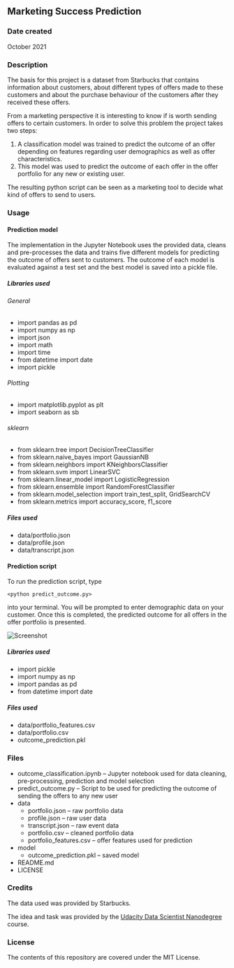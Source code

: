 ## Marketing Success Prediction

### Date created
October 2021

### Description
The basis for this project is a dataset from Starbucks that contains information about customers, about different types of offers made to these customers and about the purchase behaviour of the customers after they received these offers.

From a marketing perspective it is interesting to know if is worth sending offers to certain customers. In order to solve this problem the project takes two steps:

1. A classification model was trained to predict the outcome of an offer depending on features regarding user demographics as well as offer characteristics.
2. This model was used to predict the outcome of each offer in the offer portfolio for any new or existing user.

The resulting python script can be seen as a marketing tool to decide what kind of offers to send to users.

### Usage
#### Prediction model
The implementation in the Jupyter Notebook uses the provided data, cleans and pre-processes the data and trains five different models for predicting the outcome of offers sent to customers. The outcome of each model is evaluated against a test set and the best model is saved into a pickle file.

##### Libraries used
###### General
- import pandas as pd
- import numpy as np
- import json
- import math
- import time
- from datetime import date
- import pickle

###### Plotting
- import matplotlib.pyplot as plt
- import seaborn as sb

###### sklearn
- from sklearn.tree import DecisionTreeClassifier
- from sklearn.naive_bayes import GaussianNB
- from sklearn.neighbors import KNeighborsClassifier
- from sklearn.svm import LinearSVC
- from sklearn.linear_model import LogisticRegression
- from sklearn.ensemble import RandomForestClassifier
- from sklearn.model_selection import train_test_split, GridSearchCV
- from sklearn.metrics import accuracy_score, f1_score

##### Files used
- data/portfolio.json
- data/profile.json
- data/transcript.json

#### Prediction script
To run the prediction script, type

`<python predict_outcome.py>`

into your terminal. You will be prompted to enter demographic data on your customer. Once this is completed, the predicted outcome for all offers in the offer portfolio is presented.

![Screenshot](screenshot.png)

##### Libraries used
- import pickle
- import numpy as np
- import pandas as pd
- from datetime import date

##### Files used
- data/portfolio_features.csv
- data/portfolio.csv
- outcome_prediction.pkl

### Files
- outcome_classification.ipynb – Jupyter notebook used for data cleaning, pre-processing, prediction and model selection
- predict_outcome.py – Script to be used for predicting the outcome of sending the offers to any new user
- data
    - portfolio.json – raw portfolio data
    - profile.json – raw user data
    - transcript.json – raw event data
    - portfolio.csv – cleaned portfolio data
    - portfolio_features.csv – offer features used for prediction
- model
    - outcome_prediction.pkl – saved model
- README.md
- LICENSE

### Credits
The data used was provided by Starbucks.

The idea and task was provided by the [Udacity Data Scientist
Nanodegree](https://www.udacity.com/course/data-scientist-nanodegree--nd025) course.

### License
The contents of this repository are covered under the MIT License.
